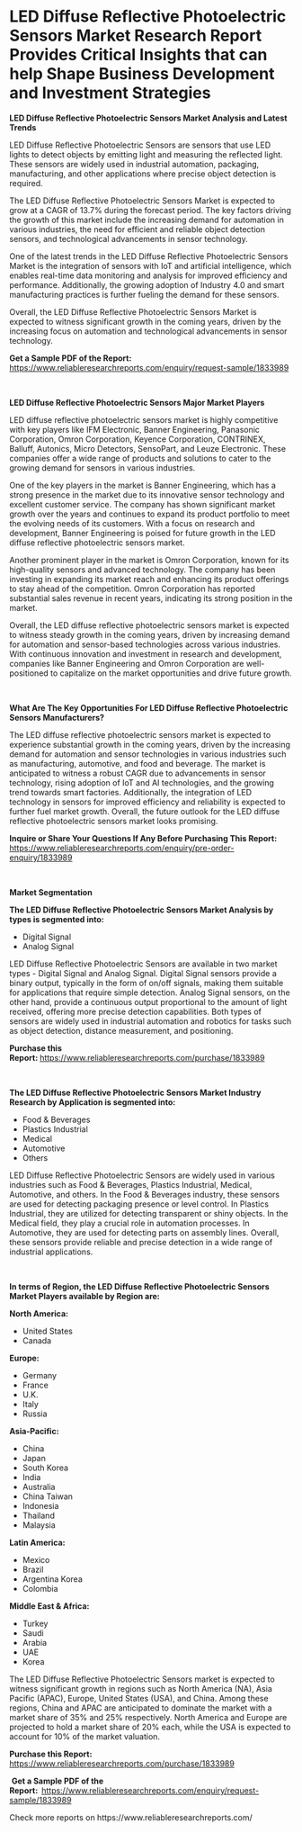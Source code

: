 <p><h1>LED Diffuse Reflective Photoelectric Sensors Market Research Report Provides Critical Insights that can help Shape Business Development and Investment Strategies</h1></p><p><strong>LED Diffuse Reflective Photoelectric Sensors Market Analysis and Latest Trends</strong></p>
<p><p>LED Diffuse Reflective Photoelectric Sensors are sensors that use LED lights to detect objects by emitting light and measuring the reflected light. These sensors are widely used in industrial automation, packaging, manufacturing, and other applications where precise object detection is required.</p><p>The LED Diffuse Reflective Photoelectric Sensors Market is expected to grow at a CAGR of 13.7% during the forecast period. The key factors driving the growth of this market include the increasing demand for automation in various industries, the need for efficient and reliable object detection sensors, and technological advancements in sensor technology.</p><p>One of the latest trends in the LED Diffuse Reflective Photoelectric Sensors Market is the integration of sensors with IoT and artificial intelligence, which enables real-time data monitoring and analysis for improved efficiency and performance. Additionally, the growing adoption of Industry 4.0 and smart manufacturing practices is further fueling the demand for these sensors.</p><p>Overall, the LED Diffuse Reflective Photoelectric Sensors Market is expected to witness significant growth in the coming years, driven by the increasing focus on automation and technological advancements in sensor technology.</p></p>
<p><strong>Get a Sample PDF of the Report:&nbsp;</strong> <a href="https://www.reliableresearchreports.com/enquiry/request-sample/1833989">https://www.reliableresearchreports.com/enquiry/request-sample/1833989</a></p>
<p>&nbsp;</p>
<p><strong>LED Diffuse Reflective Photoelectric Sensors Major Market Players</strong></p>
<p><p>LED diffuse reflective photoelectric sensors market is highly competitive with key players like IFM Electronic, Banner Engineering, Panasonic Corporation, Omron Corporation, Keyence Corporation, CONTRINEX, Balluff, Autonics, Micro Detectors, SensoPart, and Leuze Electronic. These companies offer a wide range of products and solutions to cater to the growing demand for sensors in various industries.</p><p>One of the key players in the market is Banner Engineering, which has a strong presence in the market due to its innovative sensor technology and excellent customer service. The company has shown significant market growth over the years and continues to expand its product portfolio to meet the evolving needs of its customers. With a focus on research and development, Banner Engineering is poised for future growth in the LED diffuse reflective photoelectric sensors market.</p><p>Another prominent player in the market is Omron Corporation, known for its high-quality sensors and advanced technology. The company has been investing in expanding its market reach and enhancing its product offerings to stay ahead of the competition. Omron Corporation has reported substantial sales revenue in recent years, indicating its strong position in the market.</p><p>Overall, the LED diffuse reflective photoelectric sensors market is expected to witness steady growth in the coming years, driven by increasing demand for automation and sensor-based technologies across various industries. With continuous innovation and investment in research and development, companies like Banner Engineering and Omron Corporation are well-positioned to capitalize on the market opportunities and drive future growth.</p></p>
<p>&nbsp;</p>
<p><strong>What Are The Key Opportunities For LED Diffuse Reflective Photoelectric Sensors Manufacturers?</strong></p>
<p><p>The LED diffuse reflective photoelectric sensors market is expected to experience substantial growth in the coming years, driven by the increasing demand for automation and sensor technologies in various industries such as manufacturing, automotive, and food and beverage. The market is anticipated to witness a robust CAGR due to advancements in sensor technology, rising adoption of IoT and AI technologies, and the growing trend towards smart factories. Additionally, the integration of LED technology in sensors for improved efficiency and reliability is expected to further fuel market growth. Overall, the future outlook for the LED diffuse reflective photoelectric sensors market looks promising.</p></p>
<p><strong>Inquire or Share Your Questions If Any Before Purchasing This Report:</strong> <a href="https://www.reliableresearchreports.com/enquiry/pre-order-enquiry/1833989">https://www.reliableresearchreports.com/enquiry/pre-order-enquiry/1833989</a></p>
<p>&nbsp;</p>
<p><strong>Market Segmentation</strong></p>
<p><strong>The LED Diffuse Reflective Photoelectric Sensors Market Analysis by types is segmented into:</strong></p>
<p><ul><li>Digital Signal</li><li>Analog Signal</li></ul></p>
<p><p>LED Diffuse Reflective Photoelectric Sensors are available in two market types - Digital Signal and Analog Signal. Digital Signal sensors provide a binary output, typically in the form of on/off signals, making them suitable for applications that require simple detection. Analog Signal sensors, on the other hand, provide a continuous output proportional to the amount of light received, offering more precise detection capabilities. Both types of sensors are widely used in industrial automation and robotics for tasks such as object detection, distance measurement, and positioning.</p></p>
<p><strong>Purchase this Report:&nbsp;</strong><a href="https://www.reliableresearchreports.com/purchase/1833989">https://www.reliableresearchreports.com/purchase/1833989</a></p>
<p>&nbsp;</p>
<p><strong>The LED Diffuse Reflective Photoelectric Sensors Market Industry Research by Application is segmented into:</strong></p>
<p><ul><li>Food & Beverages</li><li>Plastics Industrial</li><li>Medical</li><li>Automotive</li><li>Others</li></ul></p>
<p><p>LED Diffuse Reflective Photoelectric Sensors are widely used in various industries such as Food & Beverages, Plastics Industrial, Medical, Automotive, and others. In the Food & Beverages industry, these sensors are used for detecting packaging presence or level control. In Plastics Industrial, they are utilized for detecting transparent or shiny objects. In the Medical field, they play a crucial role in automation processes. In Automotive, they are used for detecting parts on assembly lines. Overall, these sensors provide reliable and precise detection in a wide range of industrial applications.</p></p>
<p>&nbsp;</p>
<p><strong>In terms of Region, the LED Diffuse Reflective Photoelectric Sensors Market Players available by Region are:</strong></p>
<p>
    <p> <strong> North America: </strong>
        <ul>
            <li>United States</li>
            <li>Canada</li>
        </ul>
        </p> 
    <p> <strong> Europe: </strong>
        <ul>
            <li>Germany</li>
            <li>France</li>
            <li>U.K.</li>
            <li>Italy</li>
            <li>Russia</li>
        </ul>
        </p> 
    <p> <strong> Asia-Pacific: </strong>
        <ul>
            <li>China</li>
            <li>Japan</li>
            <li>South Korea</li>
            <li>India</li>
            <li>Australia</li>
            <li>China Taiwan</li>
            <li>Indonesia</li>
            <li>Thailand</li>
            <li>Malaysia</li>
        </ul>
        </p> 
    <p> <strong> Latin America: </strong>
        <ul>
            <li>Mexico</li>
            <li>Brazil</li>
            <li>Argentina Korea</li>
            <li>Colombia</li>
        </ul>
        </p> 
    <p> <strong> Middle East & Africa: </strong>
        <ul>
            <li>Turkey</li>
            <li>Saudi</li>
            <li>Arabia</li>
            <li>UAE</li>
            <li>Korea</li>
        </ul>
    </p>
    </p>
<p><p>The LED Diffuse Reflective Photoelectric Sensors market is expected to witness significant growth in regions such as North America (NA), Asia Pacific (APAC), Europe, United States (USA), and China. Among these regions, China and APAC are anticipated to dominate the market with a market share of 35% and 25% respectively. North America and Europe are projected to hold a market share of 20% each, while the USA is expected to account for 10% of the market valuation.</p></p>
<p><strong>Purchase this Report: </strong><a href="https://www.reliableresearchreports.com/purchase/1833989">https://www.reliableresearchreports.com/purchase/1833989</a></p>
<p>&nbsp;<strong>Get a Sample PDF of the Report:&nbsp;&nbsp;</strong><a href="https://www.reliableresearchreports.com/enquiry/request-sample/1833989">https://www.reliableresearchreports.com/enquiry/request-sample/1833989</a></p>
<p><strong></strong></p>
<p>Check more reports on https://www.reliableresearchreports.com/</p>